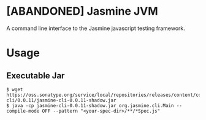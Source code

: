 [ABANDONED] Jasmine JVM
=======================

A command line interface to the Jasmine javascript testing framework.

Usage
=====

Executable Jar
--------------
```
$ wget https://oss.sonatype.org/service/local/repositories/releases/content/com/github/akiellor/jasmine/jasmine-cli/0.0.11/jasmine-cli-0.0.11-shadow.jar
$ java -cp jasmine-cli-0.0.11-shadow.jar org.jasmine.cli.Main --compile-mode OFF --pattern "<your-spec-dir>/**/*Spec.js"
```
